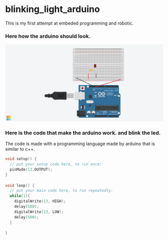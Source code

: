 # blinking_light_arduino
This is my first attempt at embeded programming and robotic.

### Here how the arduino should look.
![](https://github.com/quantumporium/blinking_light_arduino/blob/main/blinking_light_circuit.png)
### Here is the code that make the arduino work. and blink the led.
The code is made with a programming language made by arduino that is similar to c++.
```cpp
void setup() {
  // put your setup code here, to run once:
  pinMode(13,OUTPUT);
}

void loop() {
  // put your main code here, to run repeatedly:
  while(1){
    digitalWrite(13, HIGH);
    delay(500);
    digitalWrite(13, LOW);
    delay(500);
  }

}

```
